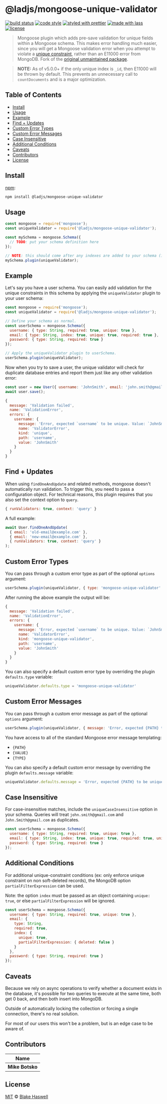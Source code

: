 # @ladjs/mongoose-unique-validator

[![build status](https://github.com/ladjs/mongoose-unique-validator/actions/workflows/ci.yml/badge.svg)](https://github.com/ladjs/mongoose-unique-validator/actions/workflows/ci.yml)
[![code style](https://img.shields.io/badge/code_style-XO-5ed9c7.svg)](https://github.com/sindresorhus/xo)
[![styled with prettier](https://img.shields.io/badge/styled_with-prettier-ff69b4.svg)](https://github.com/prettier/prettier)
[![made with lass](https://img.shields.io/badge/made_with-lass-95CC28.svg)](https://lass.js.org)
[![license](https://img.shields.io/github/license/ladjs/mongoose-unique-validator.svg)]()

> Mongoose plugin which adds pre-save validation for unique fields within a Mongoose schema. This makes error handling much easier, since you will get a Mongoose validation error when you attempt to violate a [unique constraint](http://mongoosejs.com/docs/api.html#schematype_SchemaType-unique), rather than an E11000 error from MongoDB.  Fork of the [original unmaintained package](https://github.com/mongoose-unique-validator/mongoose-unique-validator).

> **NOTE:** As of v5.0.0+ if the only unique index is `_id`, then E11000 will be thrown by default.  This prevents an unnecessary call to `countDocuments` and is a major optimization.


## Table of Contents

* [Install](#install)
* [Usage](#usage)
* [Example](#example)
* [Find + Updates](#find--updates)
* [Custom Error Types](#custom-error-types)
* [Custom Error Messages](#custom-error-messages)
* [Case Insensitive](#case-insensitive)
* [Additional Conditions](#additional-conditions)
* [Caveats](#caveats)
* [Contributors](#contributors)
* [License](#license)


## Install

[npm][]:

```sh
npm install @ladjs/mongoose-unique-validator
```


## Usage

```js
const mongoose = require('mongoose');
const uniqueValidator = require('@ladjs/mongoose-unique-validator');

const mySchema = mongoose.Schema({
  // TODO: put your schema definition here
});

// NOTE: this should come after any indexes are added to your schema (incl from other plugins)
mySchema.plugin(uniqueValidator);
```


## Example

Let's say you have a user schema. You can easily add validation for the unique constraints in this schema by applying the `uniqueValidator` plugin to your user schema:

```js
const mongoose = require('mongoose');
const uniqueValidator = require('@ladjs/mongoose-unique-validator');

// Define your schema as normal.
const userSchema = mongoose.Schema({
  username: { type: String, required: true, unique: true },
  email: { type: String, index: true, unique: true, required: true },
  password: { type: String, required: true }
});

// Apply the uniqueValidator plugin to userSchema.
userSchema.plugin(uniqueValidator);
```

Now when you try to save a user, the unique validator will check for duplicate database entries and report them just like any other validation error:

```js
const user = new User({ username: 'JohnSmith', email: 'john.smith@gmail.com', password: 'j0hnNYb0i' });
await user.save();
```

```js
{
  message: 'Validation failed',
  name: 'ValidationError',
  errors: {
    username: {
      message: 'Error, expected `username` to be unique. Value: `JohnSmith`',
      name: 'ValidatorError',
      kind: 'unique',
      path: 'username',
      value: 'JohnSmith'
    }
  }
}
```


## Find + Updates

When using `findOneAndUpdate` and related methods, mongoose doesn't automatically run validation. To trigger this, you need to pass a configuration object. For technical reasons, this plugin requires that you also set the context option to `query`.

```js
{ runValidators: true, context: 'query' }
```

A full example:

```js
await User.findOneAndUpdate(
  { email: 'old-email@example.com' },
  { email: 'new-email@example.com' },
  { runValidators: true, context: 'query' }
);
```


## Custom Error Types

You can pass through a custom error type as part of the optional `options` argument:

```js
userSchema.plugin(uniqueValidator, { type: 'mongoose-unique-validator' });
```

After running the above example the output will be:

```js
{
  message: 'Validation failed',
  name: 'ValidationError',
  errors: {
    username: {
      message: 'Error, expected `username` to be unique. Value: `JohnSmith`',
      name: 'ValidatorError',
      kind: 'mongoose-unique-validator',
      path: 'username',
      value: 'JohnSmith'
    }
  }
}
```

You can also specify a default custom error type by overriding the plugin `defaults.type` variable:

```js
uniqueValidator.defaults.type = 'mongoose-unique-validator'
```


## Custom Error Messages

You can pass through a custom error message as part of the optional `options` argument:

```js
userSchema.plugin(uniqueValidator, { message: 'Error, expected {PATH} to be unique.' });
```

You have access to all of the standard Mongoose error message templating:

* `{PATH}`
* `{VALUE}`
* `{TYPE}`

You can also specify a default custom error message by overriding the plugin `defaults.message` variable:

```js
uniqueValidator.defaults.message = 'Error, expected {PATH} to be unique.'
```


## Case Insensitive

For case-insensitive matches, include the `uniqueCaseInsensitive` option in your schema. Queries will treat `john.smith@gmail.com` and `John.Smith@gmail.com` as duplicates.

```js
const userSchema = mongoose.Schema({
  username: { type: String, required: true, unique: true },
  email: { type: String, index: true, unique: true, required: true, uniqueCaseInsensitive: true },
  password: { type: String, required: true }
});
```


## Additional Conditions

For additional unique-constraint conditions (ex: only enforce unique constraint on non soft-deleted records), the MongoDB option `partialFilterExpression` can be used.

Note: the option `index` must be passed as an object containing `unique: true`, or else `partialFilterExpression` will be ignored.

```js
const userSchema = mongoose.Schema({
  username: { type: String, required: true, unique: true },
  email: {
    type: String,
    required: true,
    index: {
      unique: true,
      partialFilterExpression: { deleted: false }
    }
  },
  password: { type: String, required: true }
});
```


## Caveats

Because we rely on async operations to verify whether a document exists in the database, it's possible for two queries to execute at the same time, both get 0 back, and then both insert into MongoDB.

Outside of automatically locking the collection or forcing a single connection, there's no real solution.

For most of our users this won't be a problem, but is an edge case to be aware of.


## Contributors

| Name            |
| --------------- |
| **Mike Botsko** |


## License

[MIT](https://opensource.org/licenses/MIT) © [Blake Haswell](http://blakehaswell.com/)


##

[npm]: https://www.npmjs.com/
